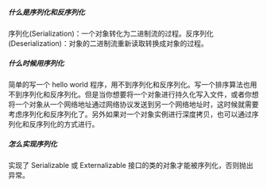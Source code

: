 ##### 什么是序列化和反序列化
序列化(Serialization)：一个对象转化为二进制流的过程。反序列化(Deserialization)：对象的二进制流重新读取转换成对象的过程。

##### 什么时候用序列化
简单的写一个 hello world 程序，用不到序列化和反序列化。写一个排序算法也用不到序列化和反序列化。但是当你想要将一个对象进行持久化写入文件，或者你想将一个对象从一个网络地址通过网络协议发送到另一个网络地址时，这时候就需要考虑序列化和反序列化了。另外如果对一个对象实例进行深度拷贝，也可以通过序列化和反序列化的方式进行。

##### 怎么实现序列化
实现了 Serializable 或 Externalizable 接口的类的对象才能被序列化，否则抛出异常。
